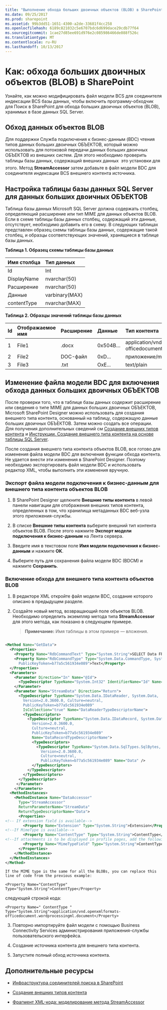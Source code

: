```yaml
---
title: "Выполнение обхода больших двоичных объектов (BLOB) в SharePoint"
ms.date: 09/25/2017
ms.prod: sharepoint
ms.assetid: 99b3dd51-1651-4300-a2de-33681f4cc258
ms.openlocfilehash: 6189c821032c5e6707bdc6d699dace29cdb77f64
ms.sourcegitcommit: 1cae27d85ee691d976e2c085986466de088f526c
ms.translationtype: MT
ms.contentlocale: ru-RU
ms.lasthandoff: 10/13/2017
---
```

# <a name="how-to-crawl-binary-large-objects-blobs-in-sharepoint"></a>Как: обхода больших двоичных объектов (BLOB) в SharePoint
Узнайте, как можно модифицировать файл модели BCS для соединителя индексации BCS базы данных, чтобы включить программу-обходчик для Поиск в SharePoint для обхода больших двоичных объектов (BLOB), хранимых в базе данных SQL Server.
## <a name="crawling-blob-data"></a>Обход данных объектов BLOB
<a name="HowToCrawlBlobs_CrawlingBlobData"> </a>

Для поддержки Служба подключения к бизнес-данным (BDC) чтения типов данных больших двоичных ОБЪЕКТОВ, который можно использовать для потоковой передачи данных больших двоичных ОБЪЕКТОВ из внешних систем. Для этого необходимо проверить таблицы базы данных, содержащий внешних данных  это установки для этого. Метод **StreamAccessor** затем добавьте в файл модели BDC для соединителя индексации BCS внешнего контента источника.
  
    
    

## <a name="configuring-the-sql-server-database-table-for-blob-data"></a>Настройка таблицы базы данных SQL Server для данных больших двоичных ОБЪЕКТОВ
<a name="HowToCrawlBlobs_ConfiguringSQL"> </a>

Таблица базы данных Microsoft SQL Server должна содержать столбец, определяющий расширение или тип MIME для данных объектов BLOB. Если в схеме таблицы базы данных столбец, содержащий эти данные, отсутствует, необходимо добавить его в схему. В следующих таблицах представлен образец схемы таблицы базы данных, содержащие такой столбец, и образцы соответствующих значений, хранящиеся в таблице базы данных.
  
    
    

**Таблица 1. Образец схемы таблицы базы данных**


|**Имя столбца**|**Тип данных**|
|:-----|:-----|
|Id  <br/> |Int  <br/> |
|DisplayName  <br/> |nvarchar(50)  <br/> |
|Расширение  <br/> |nvarchar(50)  <br/> |
|Данные  <br/> |varbinary(MAX)  <br/> |
|contentType  <br/> |nvarchar(MAX)  <br/> |
   

**Таблица 2. Образцы значений таблицы базы данных**


|**Id**|**Отображаемое имя**|**Расширение**|**Данные**|**Тип контента**|
|:-----|:-----|:-----|:-----|:-----|
|1  <br/> |File1  <br/> |.docx  <br/> |0x504B…  <br/> |application/vnd.openxmlformats-officedocument.wordprocessingml.document  <br/> |
|2  <br/> |File2  <br/> |DOC-файл  <br/> |0xD...  <br/> |приложение/msword  <br/> |
|3  <br/> |File3  <br/> |.txt  <br/> |OxE...  <br/> |text/plain  <br/> |
   

## <a name="modifying-the-bdc-model-file-to-enable-crawling-of-blob-data"></a>Изменение файла модели BDC для включения обхода данных больших двоичных ОБЪЕКТОВ
<a name="HowToCrawlBlobs_BDCModelFile"> </a>

После проверки того, что в таблице базы данных содержит расширение или сведения о типе MIME для данных больших двоичных ОБЪЕКТОВ, Microsoft SharePoint Designer можно использовать для создания внешнего типа контента, основанный на таблицу, содержащую данные больших двоичных ОБЪЕКТОВ. Затем можно создать все операции. Для получения дополнительных сведений см  [Создание внешних типов контента](http://msdn.microsoft.com/library/811b458c-e209-46df-ba02-8db02bc658db%28Office.15%29.aspx) и [Инструкции. Создание внешнего типа контента на основе таблицы SQL Server](http://msdn.microsoft.com/library/5c42a679-d71d-46c6-aabc-d63c6cad3846%28Office.15%29.aspx). 
  
    
    
После создания внешнего типа контента объектов BLOB, все готово для изменения файла модели BDC для включения функции обхода контента. Не удается внести эти изменения в SharePoint Designer. Поэтому необходимо экспортировать файл модели BDC и использовать редактор XML, чтобы выполнить эти изменения вручную.
  
    
    

### <a name="to-export-the-bdc-model-file-for-the-blob-external-content-type"></a>Экспорт файла модели подключения к бизнес-данным для внешнего типа контента объектов BLOB


1. В SharePoint Designer щелкните **Внешние типы контента** в левой панели навигации для отображения внешних типов контента, определенных в том, что хранилища метаданных BDC веб-узла этого приложения-службы.
    
  
2. В списке **Внешние типы контента** выберите внешний тип контента объектов BLOB. После этого нажмите **Экспорт модели подключения к бизнес-данным** на Лента сервера.
    
  
3. Введите имя в текстовом поле **Имя модели подключения к бизнес-данным** и нажмите **OK**.
    
  
4. Выберите путь для сохранения файла модели BDC (BDCM) и нажмите **Сохранить**.
    
  

### <a name="to-enable-crawling-of-the-blob-external-content-type"></a>Включение обхода для внешнего типа контента объектов BLOB


1. В редакторе XML откройте файл модели BDC, создание которого описано в предыдущем разделе.
    
  
2. Создайте новый метод, возвращающий поле объектов BLOB. Необходимо определить экземпляр метода типа **StreamAccessor** для этого метода, как показано в следующем примере.
    
    > **Примечание:** Имя таблицы в этом примере — вложения. 

```XML
  
<Method Name="GetData">
  <Properties>
    <Property Name="RdbCommandText" Type="System.String">SELECT Data FROM [dbo].[Attachment] WHERE [Id] = @Id </Property>
    <Property Name="RdbCommandType" Type="System.Data.CommandType, System.Data, Version=2.0.0.0, Culture=neutral, 
      PublicKeyToken=b77a5c561934e089">Text</Property>
  </Properties>
  <Parameters>
    <Parameter Direction="In" Name="@Id">
      <TypeDescriptor TypeName="System.Int32" IdentifierName="Id" Name="Id" />
    </Parameter>
    <Parameter Name="StreamData" Direction="Return">
      <TypeDescriptor TypeName="System.Data.IDataReader, System.Data, 
        Version=2.0.3600.0, Culture=neutral, 
        PublicKeyToken=b77a5c561934e089" 
        IsCollection="true" Name="DataReaderTypeDescriptorName">
        <TypeDescriptors>
          <TypeDescriptor TypeName="System.Data.IDataRecord, System.Data, 
            Version=2.0.3600.0, 
            Culture=neutral, 
            PublicKeyToken=b77a5c561934e089" 
            Name="DataRecordTypeDescriptorName">
            <TypeDescriptors>
              <TypeDescriptor TypeName="System.Data.SqlTypes.SqlBytes, System.Data, 
                Version=2.0.3600.0, 
                Culture=neutral, 
                PublicKeyToken=b77a5c561934e089" Name="Data" />
            </TypeDescriptors>
          </TypeDescriptor>
        </TypeDescriptors>
      </TypeDescriptor>
     </Parameter>
    </Parameters>
  <MethodInstances>
    <MethodInstance Name="DataAccessor" 
      Type="StreamAccessor" 
      ReturnParameterName="StreamData" 
      ReturnTypeDescriptorName="Data">
      <Properties>
<!-- If extension field is available-->
        <Property Name="Extension" Type="System.String">Extension</Property>
<!--If MimeType is available-->
        <Property Name="ContentType" Type="System.String">ContentType</Property>
<!--If attachments is to be displayed in profile pages, add the following property-->
        <Property Name="MimeTypeField" Type="System.String">ContentType</Property>
      </Properties>
    </MethodInstance>
  </MethodInstances>
</Method>
```


    If the MIME type is the same for all the BLOBs, you can replace this line of code from the previous example: 
  
    
    
 `<Property Name="ContentType" Type="System.String">ContentType</Property>`
  
    
    
следующей строкой кода: 
  
    
    
 `<Property Name=" ContentType " Type="System.String">application/vnd.openxmlformats-officedocument.wordprocessingml.document</Property>`
    
  
3. Повторно импортируйте файл модели с помощью Business Connectivity Services администрирования приложения-службы пользовательского интерфейса. 
    
  
4. Создание источника контента для внешнего типа контента.
    
  
5. Запустите полный обход источника контента. 
    
  

## <a name="additional-resources"></a>Дополнительные ресурсы
<a name="SP15Crawlblobs_addlresources"> </a>


-  [Инфраструктура соединителей поиска в SharePoint](search-connector-framework-in-sharepoint.md)
    
  
-  [Создание внешних типов контента](http://msdn.microsoft.com/library/811b458c-e209-46df-ba02-8db02bc658db%28Office.15%29.aspx)
    
  
-  [Фрагмент XML-кода: моделирование метода StreamAccessor](http://msdn.microsoft.com/library/bd60cc2e-f7f6-421c-9d2a-60e8512b9893%28Office.15%29.aspx)
    
  


